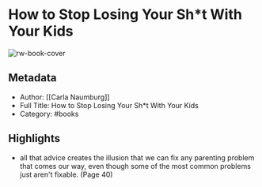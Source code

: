 # How to Stop Losing Your Sh*t With Your Kids

![rw-book-cover](https://m.media-amazon.com/images/I/71QEN-SRb0L._SY160.jpg)

## Metadata
- Author: [[Carla Naumburg]]
- Full Title: How to Stop Losing Your Sh*t With Your Kids
- Category: #books

## Highlights
- all that advice creates the illusion that we can fix any parenting problem that comes our way, even though some of the most common problems just aren't fixable. (Page 40)
